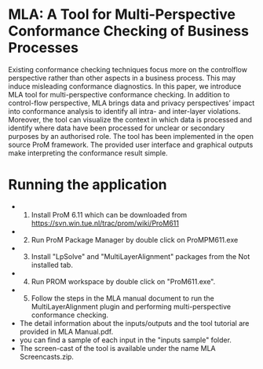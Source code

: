 # MLA: A Tool for Multi-Perspective Conformance Checking of Business Processes
Existing conformance checking techniques focus more on the controlflow
perspective rather than other aspects in a business process. This may induce
misleading conformance diagnostics. In this paper, we introduce MLA tool for
multi-perspective conformance checking. In addition to control-flow perspective,
MLA brings data and privacy perspectives’ impact into conformance analysis to
identify all intra- and inter-layer violations. Moreover, the tool can visualize the
context in which data is processed and identify where data have been processed
for unclear or secondary purposes by an authorised role. The tool has been implemented
in the open source ProM framework. The provided user interface and
graphical outputs make interpreting the conformance result simple.

# Running the application
- 1. Install ProM 6.11 which can be downloaded from https://svn.win.tue.nl/trac/prom/wiki/ProM611
- 2. Run ProM Package Manager by double click on ProMPM611.exe
- 3. Install "LpSolve" and "MultiLayerAlignment" packages from the Not installed tab.
- 4. Run PROM workspace by double click on "ProM611.exe".
- 5. Follow the steps in the MLA manual document to run the MultiLayerAlignment plugin and performing multi-perspective conformance checking.
- The detail information about the inputs/outputs and the tool tutorial are provided in MLA Manual.pdf.
- you can find a sample of each input in the "inputs sample" folder.
- The screen-cast of the tool is available under the name MLA Screencasts.zip.
